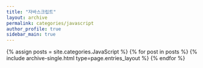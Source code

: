 ```yaml
---
title: "자바스크립트"
layout: archive
permalink: categories/javascript
author_profile: true
sidebar_main: true
---
```



{% assign posts = site.categories.JavaScript %}
{% for post in posts %} {% include archive-single.html type=page.entries_layout %} {% endfor %}